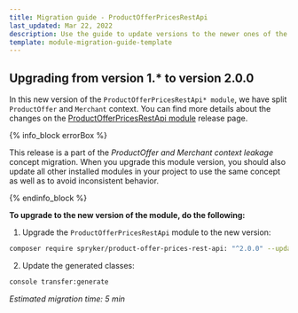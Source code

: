 ```yaml
---
title: Migration guide - ProductOfferPricesRestApi
last_updated: Mar 22, 2022
description: Use the guide to update versions to the newer ones of the ProductOfferPricesRestApi module.
template: module-migration-guide-template
---
```


## Upgrading from version 1.* to version 2.0.0

In this new version of the `ProductOfferPricesRestApi* module`, we have split `ProductOffer` and `Merchant` context. You can find more details about the changes on the [ProductOfferPricesRestApi module](https://github.com/spryker/product-offer-prices-rest-api/releases) release page.

{% info_block errorBox %}

This release is a part of the *ProductOffer and Merchant context leakage* concept migration. When you upgrade this module version, you should also update all other installed modules in your project to use the same concept as well as to avoid inconsistent behavior.

{% endinfo_block %}

**To upgrade to the new version of the module, do the following:**

1. Upgrade the `ProductOfferPricesRestApi` module to the new version:

```bash
composer require spryker/product-offer-prices-rest-api: "^2.0.0" --update-with-dependencies
```

2. Update the generated classes:
```bash
console transfer:generate
```

*Estimated migration time: 5 min*

